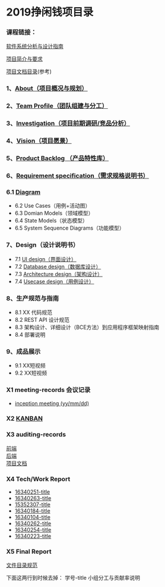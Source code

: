 # 2019挣闲钱项目录
### 课程链接：
[软件系统分析与设计指南](https://sysu-swsad.github.io/swad-guide/04-inception)

[项目简介与要求](https://sysu-swsad.github.io/swad-guide/00-project-intro)

[项目文档目录](https://sysu-swsad.github.io/dashboard/)(参考)


### 1、[About（项目概况与规划）](./About.md)
### 2、[Team Profile（团队组建与分工）](./Team_Profile.md)
### 3、[Investigation（项目前期调研/竞品分析）](./Investigation.md)
### 4、[Vision（项目愿景）](./Vision.md)
### 5、[Product Backlog （产品特性库）](./Backlog.md)
### 6、[Requirement specification（需求规格说明书）](./RequirementSpecification.md)
### 6.1 [Diagram](https://github.com/strugglinggreenhands/SpareMoney_Documents/blob/gh-pages/Usecase%20Diagram/)
- 6.2 Use Cases（用例+活动图）
- 6.3 Domian Models（领域模型）
- 6.4 State Models（状态模型）
- 6.5 System Sequence Diagrams（功能模型）
### 7、Design（设计说明书） 
- 7.1 [UI design（界面设计）](https://github.com/strugglinggreenhands/SpareMoney_Documents/blob/gh-pages/Design/UIdesign.md)
- 7.2 [Database design（数据库设计）](https://github.com/strugglinggreenhands/SpareMoney_Documents/blob/gh-pages/Design/DatabaseDesign.md)
- 7.3 [Architecture design（架构设计）](https://github.com/strugglinggreenhands/SpareMoney_Documents/blob/gh-pages/Design/ArchitectureDesign.md)
- 7.4 [Usecase design（用例设计）](https://github.com/strugglinggreenhands/SpareMoney_Documents/blob/gh-pages/Design/UsecaseDesign.md)

### 8、生产规范与指南 
- 8.1 XX 代码规范
- 8.2 REST API 设计规范
- 8.3 架构设计、详细设计（BCE方法）到应用程序框架映射指南
- 8.4 部署说明

### 9、成品展示 
- 9.1 XX短视频
- 9.2 XX短视频

### X1 meeting-records 会议记录 
- [inception meeting (yy/mm/dd)](https://github.com/strugglinggreenhands/SpareMoney_Documents/tree/gh-pages/Meeting)

### X2 [KANBAN](https://github.com/strugglinggreenhands/SpareMoney_Documents/projects)

### X3 auditing-records
[前端](https://github.com/strugglinggreenhands/Front/graphs/contributors)  
[后端](https://github.com/strugglinggreenhands/backend/graphs/contributors)  
[项目文档](https://github.com/strugglinggreenhands/SpareMoney_Documents/graphs/contributors)

### X4 Tech/Work Report 
- [16340251-title]()
- [16340263-title]()
- [15352307-title](https://blog.csdn.net/weixin_41968313/article/details/93845454)
- [16340184-title]()
- [16340104-title]()
- [16340262-title]()
- [16340254-title]()
- [16340223-title]()

### X5 Final Report 
[文件目录规范](https://github.com/strugglinggreenhands/SpareMoney_Documents/blob/gh-pages/%E7%B3%BB%E7%BB%9F%E7%9B%AE%E5%BD%95%E8%A7%84%E8%8C%83.md)

下面这两行到时候去掉：
 学号-title
 小组分工与贡献率说明
